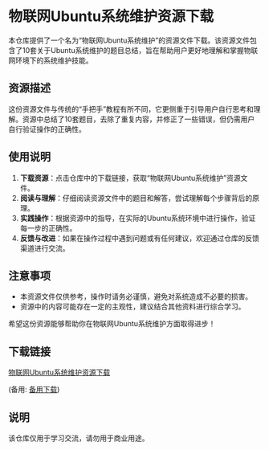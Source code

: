 # 物联网Ubuntu系统维护资源下载

本仓库提供了一个名为“物联网Ubuntu系统维护”的资源文件下载。该资源文件包含了10套关于Ubuntu系统维护的题目总结，旨在帮助用户更好地理解和掌握物联网环境下的系统维护技能。

## 资源描述

这份资源文件与传统的“手把手”教程有所不同，它更侧重于引导用户自行思考和理解。资源中总结了10套题目，去除了重复内容，并修正了一些错误，但仍需用户自行验证操作的正确性。

## 使用说明

1. **下载资源**：点击仓库中的下载链接，获取“物联网Ubuntu系统维护”资源文件。
2. **阅读与理解**：仔细阅读资源文件中的题目和解答，尝试理解每个步骤背后的原理。
3. **实践操作**：根据资源中的指导，在实际的Ubuntu系统环境中进行操作，验证每一步的正确性。
4. **反馈与改进**：如果在操作过程中遇到问题或有任何建议，欢迎通过仓库的反馈渠道进行交流。

## 注意事项

- 本资源文件仅供参考，操作时请务必谨慎，避免对系统造成不必要的损害。
- 资源中的内容可能存在一定的主观性，建议结合其他资料进行综合学习。

希望这份资源能够帮助你在物联网Ubuntu系统维护方面取得进步！

## 下载链接
[物联网Ubuntu系统维护资源下载](https://pan.quark.cn/s/c46ad335aa8c) 

(备用: [备用下载](https://pan.baidu.com/s/13Mb8ENAiFfZhEEA4Vzf0ag?pwd=1234))

## 说明

该仓库仅用于学习交流，请勿用于商业用途。
